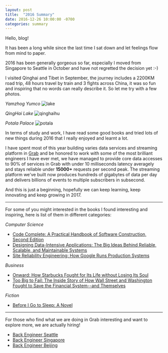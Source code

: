```yaml
---
layout: post
title:  "2016 Summary"
date: 2016-12-26 10:00:00 -0700
categories: summary
---
```


Hello, blog!

It has been a long while since the last time I sat down and let feelings flow from mind to paper.

2016 has been generally gorgeous so far, especially I moved from Singapore to Seattle in October and have not regretted the decision yet :-)

I visited Qinghai and Tibet in September, the journey includes a 2200KM road trip, 48 hours travel by train and 3 flghts
across China, it was so fun and inspiring that no words can really describe it. So let me try with a few photos.


*Yamzhog Yumco*
![lake]({{site.github.url}}/assets/img/lake_20161226.jpg "Lake")

*QingHai Lake*
![qinghaihu]({{site.github.url}}/assets/img/qinghaihu_20161226.jpg "QingHai Lake")

*Potala Palace*
![potala]({{site.github.url}}/assets/img/potala_palace_20161226.jpg "Potala Palace")

In terms of study and work, I have read some good books and tried lots of new things during 2016 that I really
enjoyed and learnt a lot.

I have spent most of this year building varies data services and streaming platform in [Grab](https://www.grab.com/sg/) and be honored to work with
some of the most brilliant engineers I have ever met, we have managed to provide core data accesses to 90% of services in
Grab with under 10 milliseconds latency averagely and stays reliable under **15000+** requests per second peak. The streaming
platform we've built now produces hundreds of gigabytes of data per day and delivers billions of events to multiple
subscribers in subsecond.

And this is just a beginning, hopefully we can keep learning, keep innovating and keep growing in 2017.

---

For some of you might interested in the books I found interesting and inspiring, here is list of them in different categories:

*Computer Science*

* <a target="_blank" href="https://www.amazon.com/gp/product/0735619670/ref=as_li_tl?ie=UTF8&camp=1789&creative=9325&creativeASIN=0735619670&linkCode=as2&tag=allabocol0a-20&linkId=1d38e7d43515d1e3f37908834e74ae51">Code Complete: A Practical Handbook of Software Construction, Second Edition</a><img src="//ir-na.amazon-adsystem.com/e/ir?t=allabocol0a-20&l=am2&o=1&a=0735619670" width="1" height="1" border="0" alt="" style="border:none !important; margin:0px !important;" />
* <a target="_blank" href="https://www.amazon.com/gp/product/1449373321/ref=as_li_tl?ie=UTF8&camp=1789&creative=9325&creativeASIN=1449373321&linkCode=as2&tag=allabocol0a-20&linkId=27611865abe50dae2d018a1c0ca1ae6a">Designing Data-Intensive Applications: The Big Ideas Behind Reliable, Scalable, and Maintainable Systems</a><img src="//ir-na.amazon-adsystem.com/e/ir?t=allabocol0a-20&l=am2&o=1&a=1449373321" width="1" height="1" border="0" alt="" style="border:none !important; margin:0px !important;" />
* <a target="_blank" href="https://www.amazon.com/gp/product/149192912X/ref=as_li_tl?ie=UTF8&camp=1789&creative=9325&creativeASIN=149192912X&linkCode=as2&tag=allabocol0a-20&linkId=cc007b519efde571f2a07da71179fc8b">Site Reliability Engineering: How Google Runs Production Systems</a><img src="//ir-na.amazon-adsystem.com/e/ir?t=allabocol0a-20&l=am2&o=1&a=149192912X" width="1" height="1" border="0" alt="" style="border:none !important; margin:0px !important;" />


*Business*

* <a target="_blank" href="https://www.amazon.com/gp/product/1609613821/ref=as_li_tl?ie=UTF8&camp=1789&creative=9325&creativeASIN=1609613821&linkCode=as2&tag=allabocol0a-20&linkId=148503aaed012dc057ed2bd5b6c46ef0">Onward: How Starbucks Fought for Its Life without Losing Its Soul</a><img src="//ir-na.amazon-adsystem.com/e/ir?t=allabocol0a-20&l=am2&o=1&a=1609613821" width="1" height="1" border="0" alt="" style="border:none !important; margin:0px !important;" />
* <a target="_blank" href="https://www.amazon.com/gp/product/0143118242/ref=as_li_tl?ie=UTF8&camp=1789&creative=9325&creativeASIN=0143118242&linkCode=as2&tag=allabocol0a-20&linkId=bbe0f1989904aa6e42dab0934c1487b5">Too Big to Fail: The Inside Story of How Wall Street and Washington Fought to Save the Financial System--and Themselves</a><img src="//ir-na.amazon-adsystem.com/e/ir?t=allabocol0a-20&l=am2&o=1&a=0143118242" width="1" height="1" border="0" alt="" style="border:none !important; margin:0px !important;" />

*Fiction*

* <a target="_blank" href="https://www.amazon.com/gp/product/0062060562/ref=as_li_tl?ie=UTF8&camp=1789&creative=9325&creativeASIN=0062060562&linkCode=as2&tag=allabocol0a-20&linkId=1aa644bee59d5cb4165a066e262fa992">Before I Go to Sleep: A Novel</a><img src="//ir-na.amazon-adsystem.com/e/ir?t=allabocol0a-20&l=am2&o=1&a=0062060562" width="1" height="1" border="0" alt="" style="border:none !important; margin:0px !important;" />

---

For those who find what we are doing in Grab interesting and want to explore more, we are actually hiring!

* [Back Engineer Seattle](https://jobs.lever.co/grab/b6bf442a-b7f2-40d1-8078-49beb5c70e23?lever-via=yUD1l9SNEh)
* [Back Engineer Singapore](https://jobs.lever.co/grab/5f2741fd-37dc-419f-89b6-3e91368b258e?lever-via=yUD1l9SNEh)
* [Back Engineer Beijing](https://jobs.lever.co/grab/315571c4-5d9a-4e77-b521-f7ed6736bf56?lever-via=yUD1l9SNEh)

